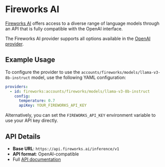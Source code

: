 # Fireworks AI

[Fireworks AI](https://fireworks.ai) offers access to a diverse range of language models through an API that is fully compatible with the OpenAI interface.

The Fireworks AI provider supports all options available in the [OpenAI provider](/docs/providers/openai/).

## Example Usage

To configure the provider to use the `accounts/fireworks/models/llama-v3-8b-instruct` model, use the following YAML configuration:

```yaml
providers:
  - id: fireworks:accounts/fireworks/models/llama-v3-8b-instruct
    config:
      temperature: 0.7
      apiKey: YOUR_FIREWORKS_API_KEY
```

Alternatively, you can set the `FIREWORKS_API_KEY` environment variable to use your API key directly.

## API Details

- **Base URL**: `https://api.fireworks.ai/inference/v1`
- **API format**: OpenAI-compatible
- Full [API documentation](https://docs.fireworks.ai)
